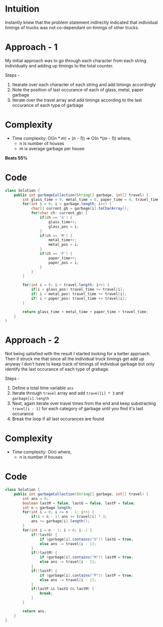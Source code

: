 # Intuition
Instantly knew that the problem statement indirectly indicated that individual timings of trucks was not co-dependant on timings of other trucks.


# Approach - 1
My initial approach was to go through each character from each string individually and adding up timings to the total counter.

Steps - 
1. Itearate over each character of each string and add timings accordingly
2. Note the position of last occurance of each of glass, metal, paper garbage
3. Iterate over the travel array and add timings according to the last occurance of each type of garbage

# Complexity
- Time complexity: O((_n * m_) + (_n -  1_)) => O(_n *_(_m - 1_))
where, 
    - n is number of houses
    - m is average garbage per house

**Beats 55%**

# Code
```java
class Solution {
    public int garbageCollection(String[] garbage, int[] travel) {
        int glass_time = 0, metal_time = 0, paper_time = 0, travel_time = 0, glass_pos = 0, metal_pos = 0, paper_pos = 0;
        for(int i = 0; i < garbage.length; i++) {
            char[] current_gb = garbage[i].toCharArray();
            for(char ch: current_gb) {
                if(ch == 'G') {
                    glass_time++;
                    glass_pos = i;
                }
                if(ch == 'M') {
                    metal_time++;
                    metal_pos = i;
                }
                if(ch == 'P') {
                    paper_time++;
                    paper_pos = i;
                }
            }
        }

        for(int i = 0; i < travel.length; i++) {
            if(i < glass_pos) travel_time += travel[i];
            if( i < metal_pos) travel_time += travel[i];
            if( i < paper_pos) travel_time += travel[i];
        }

        return glass_time + metal_time + paper_time + travel_time;
    }
}
```

# Approach - 2
Not being satisfied with the result I started looking for a better approach. Then it struck me that since all the individual truck timings get add up anyway I don't have to keep track of timings of individual garbage but only identify the last occurance of each type of grabage.

Steps - 
1. Define a total time variable `ans`
2. Iterate through `travel` array and add `travel[i] * 3` and `garbage[i].length`
3. Next, again iterate over travel times from the end and keep substracting `travel[i - 1]` for each category of garbage until you find it's last occurance
4. Break the loop if all last occurances are found 

# Complexity
- Time complexity: O(_n_)
where,
    - n  is number if houses


# Code
```java
class Solution {
    public int garbageCollection(String[] garbage, int[] travel) {
        int ans = 0;
        boolean lastM = false, lastG = false, lastP = false;
        int n = garbage.length;
        for(int i = 0; i <= n - 1; i++) {
            if(i < n - 1) ans += travel[i] * 3;
            ans += garbage[i].length();
        }
        for(int i = n - 1; i > 0; i--) {
            if(!lastG) {
                if (garbage[i].contains("G")) lastG = true;
                else ans -= travel[i - 1];
            }
            if(!lastM) {
                if (garbage[i].contains("M")) lastM = true;
                else ans -= travel[i - 1];
            }
            if(!lastP) {
                if (garbage[i].contains("P")) lastP = true;
                else ans -= travel[i - 1];
            }
            if(lastP && lastG && lastM) {
                break;
            }
        }

        return ans;
    }
}
```
